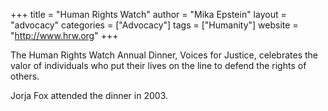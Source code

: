 +++
title = "Human Rights Watch"
author = "Mika Epstein"
layout = "advocacy"
categories = ["Advocacy"]
tags = ["Humanity"]
website = "http://www.hrw.org"
+++

The Human Rights Watch Annual Dinner, Voices for Justice, celebrates the valor of individuals who put their lives on the line to defend the rights of others.

Jorja Fox attended the dinner in 2003.